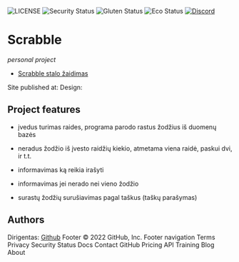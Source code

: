 ![LICENSE](https://img.shields.io/badge/license-MIT-blue.svg?style=flat-square)
![Security Status](https://img.shields.io/security-headers?label=Security&url=https%3A%2F%2Fgithub.com&style=flat-square)
![Gluten Status](https://img.shields.io/badge/Gluten-Free-green.svg)
![Eco Status](https://img.shields.io/badge/ECO-Friendly-green.svg)
[![Discord](https://discord.com/api/guilds/571393319201144843/widget.png)](https://discord.gg/dRwW4rw)

# Scrabble

_personal project_

-   [Scrabble stalo žaidimas](https://www.amazon.com/Hasbro-Gaming-A8166-Scrabble-Game/dp/B00IL5XY9K)

Site published at:
Design:

## Project features

-   įvedus turimas raides, programa parodo rastus žodžius iš duomenų bazės
-   neradus žodžio iš įvesto raidžių kiekio, atmetama viena raidė, paskui dvi, ir t.t.
    
-   informavimas ką reikia irašyti

-   informavimas jei nerado nei vieno žodžio

-   surastų žodžių surušiavimas pagal taškus (taškų parašymas)

## Authors

Dirigentas: [Github](https://github.com/Dirigentas)
Footer © 2022 GitHub, Inc. Footer navigation Terms Privacy Security Status Docs Contact GitHub Pricing API Training Blog About
